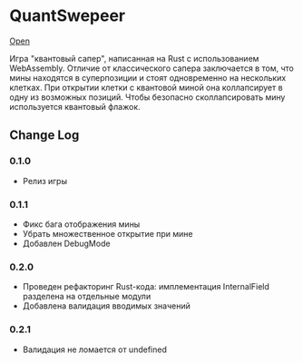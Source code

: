 # QuantSwepeer

[Open](https://danilakouzmenko.github.io/quantswepeer/)

Игра "квантовый сапер", написанная на Rust с использованием WebAssembly. Отличие от классического сапера заключается в том, что мины находятся в суперпозиции и стоят одновременно на нескольких клетках. При открытии клетки с квантовой миной она коллапсирует в одну из возможных позиций. Чтобы безопасно сколлапсировать мину используется квантовый флажок.

## Change Log

### 0.1.0
- Релиз игры

### 0.1.1
- Фикс бага отображения мины
- Убрать множественное открытие при мине
- Добавлен DebugMode

### 0.2.0
- Проведен рефакторинг Rust-кода: имплементация InternalField разделена на отдельные модули
- Добавлена валидация вводимых значений

### 0.2.1
- Валидация не ломается от undefined